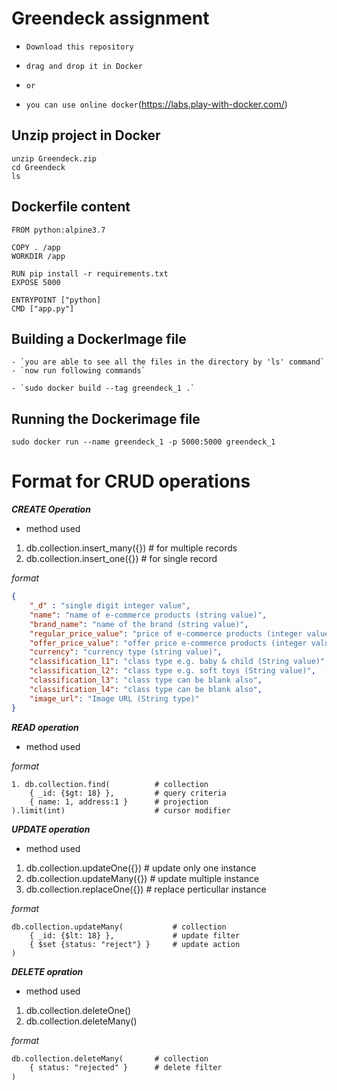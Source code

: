 # Greendeck assignment

- `Download this repository`

- `drag and drop it in Docker`
 
- `or`
 
- `you can use online docker`(https://labs.play-with-docker.com/)

## Unzip project in Docker

```
unzip Greendeck.zip
cd Greendeck
ls
```

## Dockerfile content

```
FROM python:alpine3.7

COPY . /app
WORKDIR /app

RUN pip install -r requirements.txt
EXPOSE 5000

ENTRYPOINT ["python]
CMD ["app.py"]

```

## Building a DockerImage file

```
- `you are able to see all the files in the directory by 'ls' command`
- `now run following commands`

- `sudo docker build --tag greendeck_1 .`
```

## Running the Dockerimage file

```
sudo docker run --name greendeck_1 -p 5000:5000 greendeck_1
```

# Format for CRUD operations

***CREATE Operation***
- method used
1. db.collection.insert_many({}) # for multiple records
2. db.collection.insert_one({}) # for single record

*format*
```json
{
    "_d" : "single digit integer value",
    "name": "name of e-commerce products (string value)",
    "brand_name": "name of the brand (string value)",
    "regular_price_value": "price of e-commerce products (integer value)",
    "offer_price_value": "offer price e-commerce products (integer value)",
    "currency": "currency type (string value)",
    "classification_l1": "class type e.g. baby & child (String value)",
    "classification_l2": "class type e.g. soft toys (String value)",
    "classification_l3": "class type can be blank also",
    "classification_l4": "class type can be blank also",
    "image_url": "Image URL (String type)"
}
```



***READ operation***
- method used

*format*
```text
1. db.collection.find(          # collection
    { _id: {$gt: 18} },         # query criteria
    { name: 1, address:1 }      # projection
).limit(int)                    # cursor modifier
```




***UPDATE operation***
- method used
1. db.collection.updateOne({}) # update only one instance
2. db.collection.updateMany({}) # update multiple instance
3. db.collection.replaceOne({}) # replace perticullar instance

*format*
```text
db.collection.updateMany(           # collection
    { _id: {$lt: 18} },             # update filter
    { $set {status: "reject"} }     # update action
)
```


***DELETE opration***
- method used
1. db.collection.deleteOne()
2. db.collection.deleteMany()

*format*
```txt
db.collection.deleteMany(       # collection
    { status: "rejected" }      # delete filter
)
```
